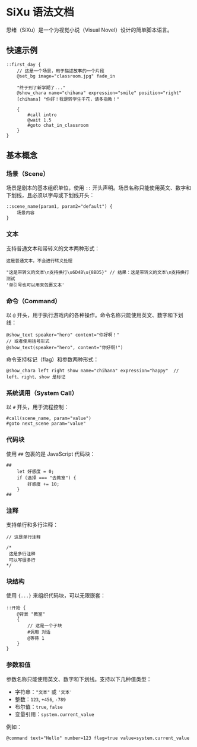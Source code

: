 # SiXu 语法文档

思绪（SiXu）是一个为视觉小说（Visual Novel）设计的简单脚本语言。

## 快速示例

```sixu
::first_day {
    // 这是一个场景，用于描述故事的一个片段
    @set_bg image="classroom.jpg" fade_in

    "终于到了新学期了..."
    @show_chara name="chihana" expression="smile" position="right"
    [chihana] "你好！我是转学生千花，请多指教！"

    {
        #call intro
        @wait 1.5
        #goto chat_in_classroom
    }
}
```

## 基本概念

### 场景（Scene）
场景是剧本的基本组织单位，使用 `::` 开头声明。场景名称只能使用英文、数字和下划线，且必须以字母或下划线开头：

```sixu
::scene_name(param1, param2="default") {
    场景内容
}
```

### 文本

支持普通文本和带转义的文本两种形式：

```sixu
这是普通文本，不会进行转义处理

"这是带转义的文本\n支持换行\u6D4B\u{8BD5}" // 结果：这是带转义的文本\n支持换行测试
'单引号也可以用来包裹文本'
```

### 命令（Command）
以 `@` 开头，用于执行游戏内的各种操作。命令名称只能使用英文、数字和下划线：

```sixu
@show_text speaker="hero" content="你好啊！"
// 或者使用括号形式
@show_text(speaker="hero", content="你好啊!")
```

命令支持标记（flag）和参数两种形式：
```sixu
@show_chara left right show name="chihana" expression="happy"  // left、right、show 是标记
```

### 系统调用（System Call）
以 `#` 开头，用于流程控制：

```sixu
#call(scene_name, param="value")
#goto next_scene param="value"
```

### 代码块
使用 `##` 包裹的是 JavaScript 代码块：

```sixu
##
    let 好感度 = 0;
    if (选择 === "去教室") {
        好感度 += 10;
    }
##
```

### 注释
支持单行和多行注释：

```sixu
// 这是单行注释

/*
 这是多行注释
 可以写很多行
*/
```

### 块结构
使用 `{...}` 来组织代码块，可以无限嵌套：

```sixu
::开始 {
    @背景 "教室"
    {
        // 这是一个子块
        #调用 对话
        @等待 1
    }
}
```

### 参数和值
参数名称只能使用英文、数字和下划线。支持以下几种值类型：
- 字符串：`"文本"` 或 `'文本'`
- 整数：`123`, `+456`, `-789`
- 布尔值：`true`, `false`
- 变量引用：`system.current_value`

例如：
```sixu
@command text="Hello" number=123 flag=true value=system.current_value
```
